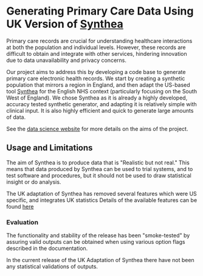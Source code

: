 # Generating Primary Care Data Using UK Version of [Synthea](https://synthetichealth.github.io/synthea/)

Primary care records are crucial for understanding healthcare interactions at both the population and individual levels. However, these records are difficult to obtain and integrate with other services, hindering innovation due to data unavailability and privacy concerns.

Our project aims to address this by developing a code base to generate primary care electronic health records. We start by creating a synthetic population that mirrors a region in England, and then adapt the US-based tool [Synthea](https://synthetichealth.github.io/synthea/) for the English NHS context (particularly focusing on the South West of England). We chose Synthea as it is already a highly developed, accuracy tested synthetic generator, and adapting it is relatively simple with clinical input. It is also highly efficient and quick to generate large amounts of data. 

See the [data science website](https://nhsengland.github.io/datascience/our_work/swpclab/) for more details on the aims of the project. 

## Usage and Limitations

The aim of Synthea is to produce data that is "Realistic but not real." 
This means that data produced by Synthea can be used to trial systems, and to test software and procedures, but it should not be used to draw statistical insight or do analysis. 

The UK adaptation of Synthea has removed several features which were US specific, and integrates UK statistics 
Details of the available features can be found [here](https://github.com/nhsengland/swpc_synthea/blob/Adds_acceptible_usage/docs/ukadaptions.md)

### Evaluation

The functionality and stability of the release has been "smoke-tested" by assuring valid outputs can be obtained when using various option flags described in the documentation. 

In the current release of the UK Adaptation of Synthea there have not been any statistical validations of outputs. 
